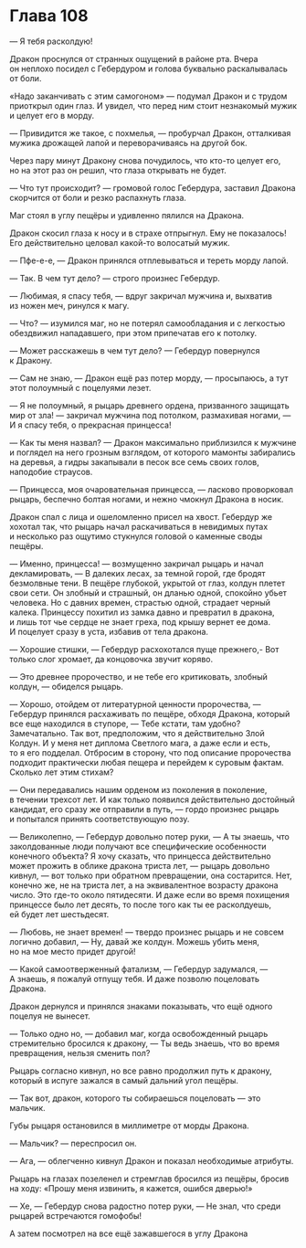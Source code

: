 # Глава 108

— Я тебя расколдую!

Дракон проснулся от странных ощущений в районе рта. Вчера он неплохо посидел с Гебердуром и голова буквально раскалывалась от боли. 

«Надо заканчивать с этим самогоном» — подумал Дракон и с трудом приоткрыл один глаз. И увидел, что перед ним стоит незнакомый мужик и целует его в морду.

— Привидится же такое, с похмелья, — пробурчал Дракон, отталкивая мужика дрожащей лапой и переворачиваясь на другой бок.

Через пару минут Дракону снова почудилось, что кто-то целует его, но на этот раз он решил, что глаза открывать не будет.

— Что тут происходит? — громовой голос Гебердура, заставил Дракона скорчится от боли и резко распахнуть глаза.

Маг стоял в углу пещёры и удивленно пялился на Дракона.

Дракон скосил глаза к носу и в страхе отпрыгнул. Ему не показалось! Его действительно целовал какой-то волосатый мужик.

— Пфе-е-е, — Дракон принялся отплевываться и тереть морду лапой. 

— Так. В чем тут дело? — строго произнес Гебердур.

— Любимая, я спасу тебя, — вдруг закричал мужчина и, выхватив из ножен меч, ринулся к магу.

— Что? — изумился маг, но не потерял самообладания и с легкостью обездвижил нападавшего, при этом припечатав его к потолку. 

— Может расскажешь в чем тут дело? — Гебердур повернулся к Дракону.

— Сам не знаю, — Дракон ещё раз потер морду, — просыпаюсь, а тут этот полоумный с поцелуями лезет.

— Я не полоумный, я рыцарь древнего ордена, призванного защищать мир от зла! — закричал мужчина под потолком, размахивая ногами, — И я спасу тебя, о прекрасная принцесса!

— Как ты меня назвал? — Дракон максимально приблизился к мужчине и поглядел на него грозным взглядом, от которого мамонты забирались на деревья, а гидры закапывали в песок все семь своих голов, наподобие страусов.

— Принцесса, моя очаровательная принцесса, — ласково проворковал рыцарь, беспечно болтая ногами, и нежно чмокнул Дракона в носик.

Дракон спал с лица и ошеломленно присел на хвост. Гебердур же хохотал так, что рыцарь начал раскачиваться в невидимых путах и несколько раз ощутимо стукнулся головой о каменные своды пещёры.

— Именно, принцесса! — возмущенно закричал рыцарь и начал декламировать, — В далеких лесах, за темной горой, где бродят безмолвные тени. В пещёре глубокой, укрытой от глаз, колдун плетет свои сети. Он злобный и страшный, он дланью одной, спокойно убьет человека. Но с давних времен, страстью одной, страдает черный калека. Принцессу похитил из замка давно и превратил в дракона, и лишь тот чье сердце не знает греха, под крышу вернет ее дома. И поцелует сразу в уста, избавив от тела дракона.

— Хорошие стишки, — Гебердур расхохотался пуще прежнего,- Вот только слог хромает, да концовочка звучит коряво.

— Это древнее пророчество, и не тебе его критиковать, злобный колдун, — обиделся рыцарь.

— Хорошо, отойдем от литературной ценности пророчества, — Гебердур принялся расхаживать по пещёре, обходя Дракона, который все еще находился в ступоре, — Тебе кстати, там удобно? Замечатально. Так вот, предположим, что я действительно Злой Колдун. И у меня нет диплома Светлого мага, а даже если и есть, то я его подделал. Отбросим в сторону, что под описание пророчества подходит практически любая пещера и перейдем к суровым фактам. Сколько лет этим стихам?

— Они передавались нашим орденом из поколения в поколение, в течении трехсот лет. И как только появился действительно достойный кандидат, его сразу же отправили в путь, — гордо произнес рыцарь и попытался принять соответствующую позу.

— Великолепно, — Гебердур довольно потер руки, — А ты знаешь, что заколдованные люди получают все специфические особенности конечного объекта? Я хочу сказать, что принцесса действительно может прожить в облике дракона триста лет, — рыцарь довольно кивнул, — вот только при обратном превращении, она состарится. Нет, конечно же, не на триста лет, а на эквивалентное возрасту дракона число. Это где-то около пятидесяти. И даже если во время похищения принцессе было лет десять, то после того как ты ее расколдуешь, ей будет лет шестьдесят. 

— Любовь, не знает времен! — твердо произнес рыцарь и не совсем логично добавил, — Ну, давай же колдун. Можешь убить меня, но на мое место придет другой!

— Какой самоотверженный фатализм, — Гебердур задумался, — А знаешь, я пожалуй отпущу тебя. И даже позволю поцеловать Дракона.

Дракон дернулся и принялся знаками показывать, что ещё одного поцелуя не вынесет.

— Только одно но, — добавил маг, когда освобожденный рыцарь стремительно бросился к дракону, — Ты ведь знаешь, что во время превращения, нельзя сменить пол?

Рыцарь согласно кивнул, но все равно продолжил путь к дракону, который в испуге зажался в самый дальний угол пещёры.

— Так вот, дракон, которого ты собираешься поцеловать — это мальчик.

Губы рыцаря остановился в миллиметре от морды Дракона.

— Мальчик? — переспросил он.

— Ага, — облегченно кивнул Дракон и показал необходимые атрибуты.

Рыцарь на глазах позеленел и стремглав бросился из пещёры, бросив на ходу: «Прошу меня извинить, я кажется, ошибся дверью!»

— Хе, — Гебердур снова радостно потер руки, — Не знал, что среди рыцарей встречаются гомофобы!

А затем посмотрел на все ещё зажавшегося в углу Дракона

